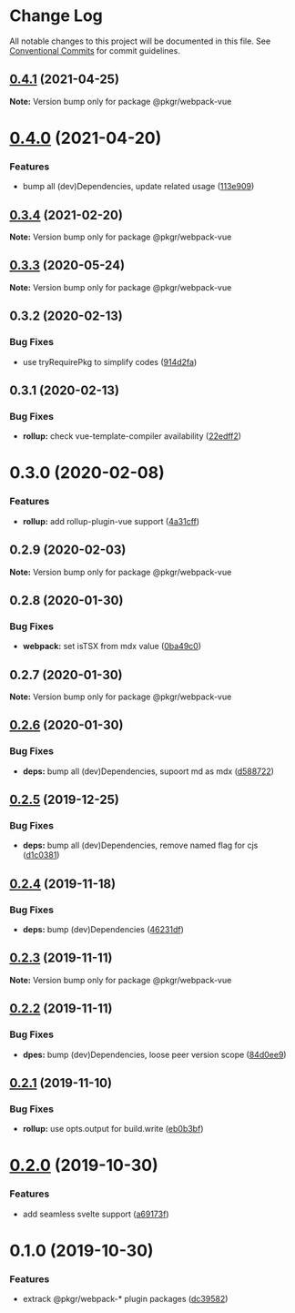 # Change Log

All notable changes to this project will be documented in this file.
See [Conventional Commits](https://conventionalcommits.org) for commit guidelines.

## [0.4.1](https://github.com/rx-ts/pkgr/compare/@pkgr/webpack-vue@0.4.0...@pkgr/webpack-vue@0.4.1) (2021-04-25)

**Note:** Version bump only for package @pkgr/webpack-vue





# [0.4.0](https://github.com/rx-ts/pkgr/compare/@pkgr/webpack-vue@0.3.4...@pkgr/webpack-vue@0.4.0) (2021-04-20)


### Features

* bump all (dev)Dependencies, update related usage ([113e909](https://github.com/rx-ts/pkgr/commit/113e909be27515c529f053c8c49a94ffbc821d33))





## [0.3.4](https://github.com/rx-ts/pkgr/compare/@pkgr/webpack-vue@0.3.3...@pkgr/webpack-vue@0.3.4) (2021-02-20)

**Note:** Version bump only for package @pkgr/webpack-vue





## [0.3.3](https://github.com/rx-ts/pkgr/compare/@pkgr/webpack-vue@0.3.2...@pkgr/webpack-vue@0.3.3) (2020-05-24)

**Note:** Version bump only for package @pkgr/webpack-vue





## 0.3.2 (2020-02-13)


### Bug Fixes

* use tryRequirePkg to simplify codes ([914d2fa](https://github.com/rx-ts/pkgr/commit/914d2fa9d6de6dfd94d55d21d01aa4d2152a51fc))





## 0.3.1 (2020-02-13)


### Bug Fixes

* **rollup:** check vue-template-compiler availability ([22edff2](https://github.com/rx-ts/pkgr/commit/22edff2dfb97fe071ff8b9ad4fce4f0c99d09419))





# 0.3.0 (2020-02-08)


### Features

* **rollup:** add rollup-plugin-vue support ([4a31cff](https://github.com/rx-ts/pkgr/commit/4a31cff46d04c0d4182bcb249ea86ec77d2a0b57))





## 0.2.9 (2020-02-03)

**Note:** Version bump only for package @pkgr/webpack-vue





## 0.2.8 (2020-01-30)


### Bug Fixes

* **webpack:** set isTSX from mdx value ([0ba49c0](https://github.com/rx-ts/pkgr/commit/0ba49c0e2a553e02afb62e6b655b9d90eb514cba))





## 0.2.7 (2020-01-30)

**Note:** Version bump only for package @pkgr/webpack-vue





## [0.2.6](https://github.com/rx-ts/pkgr/compare/@pkgr/webpack-vue@0.2.5...@pkgr/webpack-vue@0.2.6) (2020-01-30)


### Bug Fixes

* **deps:** bump all (dev)Dependencies, supoort md as mdx ([d588722](https://github.com/rx-ts/pkgr/commit/d58872294ba3341a5810a52bd93df55fdf3081d6))





## [0.2.5](https://github.com/rx-ts/pkgr/compare/@pkgr/webpack-vue@0.2.4...@pkgr/webpack-vue@0.2.5) (2019-12-25)


### Bug Fixes

* **deps:** bump all (dev)Dependencies, remove named flag for cjs ([d1c0381](https://github.com/rx-ts/pkgr/commit/d1c03815fb0061065113be22c45e64443013d89c))





## [0.2.4](https://github.com/rx-ts/pkgr/compare/@pkgr/webpack-vue@0.2.3...@pkgr/webpack-vue@0.2.4) (2019-11-18)


### Bug Fixes

* **deps:** bump (dev)Dependencies ([46231df](https://github.com/rx-ts/pkgr/commit/46231df4592b709b60a73e271b007cc2eaa6a50a))





## [0.2.3](https://github.com/rx-ts/pkgr/compare/@pkgr/webpack-vue@0.2.2...@pkgr/webpack-vue@0.2.3) (2019-11-11)

**Note:** Version bump only for package @pkgr/webpack-vue





## [0.2.2](https://github.com/rx-ts/pkgr/compare/@pkgr/webpack-vue@0.2.1...@pkgr/webpack-vue@0.2.2) (2019-11-11)


### Bug Fixes

* **dpes:** bump (dev)Dependencies, loose peer version scope ([84d0ee9](https://github.com/rx-ts/pkgr/commit/84d0ee9aec46b5aca921d587badd2bfea7ea7d30))





## [0.2.1](https://github.com/rx-ts/pkgr/compare/@pkgr/webpack-vue@0.2.0...@pkgr/webpack-vue@0.2.1) (2019-11-10)


### Bug Fixes

* **rollup:** use opts.output for build.write ([eb0b3bf](https://github.com/rx-ts/pkgr/commit/eb0b3bf15743eeaad1f335d7a2250f0b9e461fab))





# [0.2.0](https://github.com/rx-ts/pkgr/compare/@pkgr/webpack-vue@0.1.0...@pkgr/webpack-vue@0.2.0) (2019-10-30)


### Features

* add seamless svelte support ([a69173f](https://github.com/rx-ts/pkgr/commit/a69173fdd4e6f543b5b353a2c2501b15217918b2))





# 0.1.0 (2019-10-30)


### Features

* extrack @pkgr/webpack-* plugin packages ([dc39582](https://github.com/rx-ts/pkgr/commit/dc39582f16f49cb5067fce5a1d95eb78966246b6))
